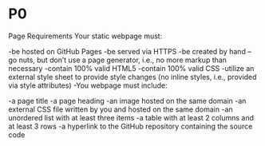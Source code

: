 # P0
Page Requirements
Your static webpage must:

-be hosted on GitHub Pages
-be served via HTTPS
-be created by hand – go nuts, but don’t use a page generator, i.e., no more markup than necessary
-contain 100% valid HTML5
-contain 100% valid CSS
-utilize an external style sheet to provide style changes (no inline styles, i.e., provided via style attributes)
-You webpage must include:

-a page title
-a page heading
-an image hosted on the same domain
-an external CSS file written by you and hosted on the same domain
-an unordered list with at least three items
-a table with at least 2 columns and at least 3 rows
-a hyperlink to the GitHub repository containing the source code
